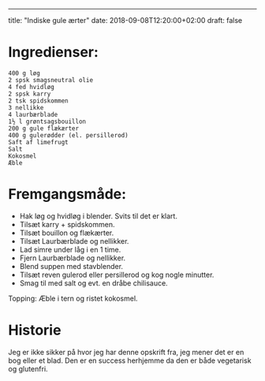 ﻿---
title: "Indiske gule ærter"
date: 2018-09-08T12:20:00+02:00
draft: false

# Ingredienser:

	400 g løg
	2 spsk smagsneutral olie
	4 fed hvidløg
	2 spsk karry
	2 tsk spidskommen
	3 nellikke
	4 laurbærblade
	1½ l grøntsagsbouillon
	200 g gule flækærter
	400 g gulerødder (el. persillerod)
	Saft af limefrugt
	Salt
	Kokosmel
	Æble

# Fremgangsmåde:

* Hak løg og hvidløg i blender. Svits til det er klart.
* Tilsæt karry + spidskommen.
* Tilsæt bouillon og flækærter.
* Tilsæt Laurbærblade og nellikker. 
* Lad simre under låg i en 1 time.
* Fjern Laurbærblade og nellikker.
* Blend suppen med stavblender.
* Tilsæt reven gulerod eller persillerod og kog nogle minutter.
* Smag til med salt og evt. en dråbe chilisauce.

Topping: Æble i tern og ristet kokosmel.

# Historie

Jeg er ikke sikker på hvor jeg har denne opskrift fra, jeg mener det er en bog eller et blad. Den er en success herhjemme da den er både vegetarisk og glutenfri.

